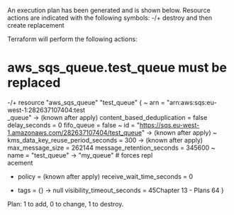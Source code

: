 An execution plan has been generated and is shown below.
Resource actions are indicated with the following symbols:
-/+ destroy and then create replacement

Terraform will perform the following actions:

# aws_sqs_queue.test_queue must be replaced
-/+ resource "aws_sqs_queue" "test_queue" {
  ~ arn = "arn:aws:sqs:eu-west-1:282637107404:test\
  _queue" -> (known after apply)
  content_based_deduplication = false
  delay_seconds = 0
  fifo_queue = false
  ~ id = "https://sqs.eu-west-1.amazonaws.com/282637107404/test_queue" -> (known after apply)
  ~ kms_data_key_reuse_period_seconds = 300 -> (known after apply)
  max_message_size = 262144
  message_retention_seconds = 345600
  ~ name = "test_queue" -> "my_queue" # forces repl\
  acement
  + policy = (known after apply)
  receive_wait_time_seconds = 0
  - tags = {} -> null
  visibility_timeout_seconds = 45Chapter 13 - Plans 64
}

Plan: 1 to add, 0 to change, 1 to destroy.